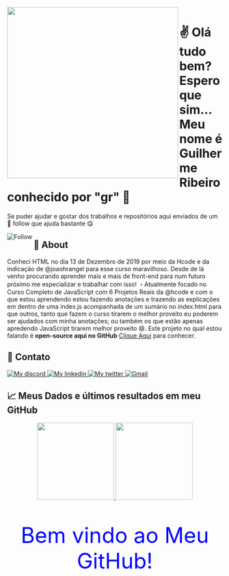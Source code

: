 <img align="left" src="https://cdn.discordapp.com/attachments/745725093610520646/837739221510782996/banner_README.jpg" style="width:400px; height:400px; border: 50px; max-width:100%;">

# ✌ Olá tudo bem? Espero que sim... Meu nome é **Guilherme Ribeiro** conhecido por "gr" 🤗

Se puder ajudar e gostar dos trabalhos e repositórios aqui enviados de um 🌟 follow que ajuda bastante 😋

<p align="right">
    <div align="center">
        <a href="https://github.com/guilhermedsribeiro?tab=followers">
            <img align="left" alt="Follow" src="https://img.shields.io/github/followers/guilhermedsribeiro?label=followers&style=social">
        </a>
    </div>
</p>

## 🤔 About
Conheci HTML no dia 13 de Dezembro de 2019 por meio da Hcode e da indicação de @joaohrangel para esse curso maravilhoso. Desde de lá venho procurando aprender mais e mais de front-end para num futuro próximo me especializar e trabalhar com isso!
・Atualmente focado no Curso Completo de JavaScript com 6 Projetos Reais da @hcode e com o que estou aprendendo estou fazendo anotações e trazendo as explicações em dentro de uma index.js acompanhada de um sumário no index.html para que outros, tanto que fazem o curso tirarem o melhor proveito eu poderem ser ajudados com minha anotações; ou também os que estão apenas apredendo JavaScript tirarem melhor proveito 😄. Este projeto no qual estou falando é **open-source aqui no GitHub** [Clique Aqui](https://github.com/guilhersribeiro/Hcode-Curso-JavaScript) para conhecer.

## 👤 Contato

<p align="left">
    <a href="https://discord.com/users/745705784473551100">
        <img alt="My discord" src="https://img.shields.io/static/v1?style=flat-square&logo=discord&label=Discord&message=guih.rib%231511&color=blue">
    </a>
    <a href="https://www.linkedin.com/in/guilhermedsribeiro/">
        <img alt="My linkedin" src="https://img.shields.io/static/v1?style=flat-square&logo=linkedin&label=Linkedin&message=guilhermedsribeiro&color=blue">
    </a>
    <a href="https://twitter.com/grRib16">
        <img alt="My twitter" src="https://img.shields.io/static/v1?style=flat-square&logo=twitter&label=Twitter&message=Guilherme%20Ribeiro&color=blue">
    </a>
    <a href="mailto:guiguiribeiro.2020@gmail.com">
        <img alt="Gmail" src="https://img.shields.io/static/v1?style=flat-square&logo=gmail&label=Gmail&message=guiguiribeiro.2020@gmail.com&color=blue">
    </a>
</p>

## 📈 Meus Dados e últimos resultados em meu GitHub

<p align="center">
  <a href="https://github.com/guilhermedsribeiro/">
    <img height="180em" src="https://github-readme-stats.vercel.app/api?username=guilhermedsribeiro&show_icons=true&theme=react&line_height=27&title_color=#e8ffff&bg_color=DEG,#9FC9FE,#1980FF" style="max-width:100%;">
    <img height="180em" src="https://github-readme-stats.vercel.app/api/top-langs/?username=guilhermedsribeiro&layout=compact&theme=react&line_height=27&title_color=#e8ffff&bg_color=DEG,#9FC9FE,#1980FF" style="max-width:100%;">
  </a>
</p>

<div align="center">
    <p style="color: blue; font-size: 50px;">Bem vindo ao Meu GitHub!</p>
<div>
